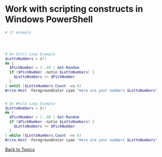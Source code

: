 # Work with scripting constructs in Windows PowerShell

```PowerShell
# if example




# Do Until Loop Example
$LottoNumbers = @()
do {
  $PickNumber = 1..40 | Get-Random
  if ($PickNumber -notin $LottoNumbers) {
    $LottoNumbers += $PickNumber
  }
} until ($LottoNumbers.Count -eq 6)
Write-Host -ForegroundColor cyan "Here are your numbers $LottoNumbers"


# Do While Loop Example
$LottoNumbers = @()
do {
  $PickNumber = 1..40 | Get-Random
  if ($PickNumber -notin $LottoNumbers) {
    $LottoNumbers += $PickNumber
  }
} while ($LottoNumbers.Count -ne 6)
Write-Host -ForegroundColor cyan "Here are your numbers $LottoNumbers"
```

[Back to Topics](../README.md#afternoon-session)

